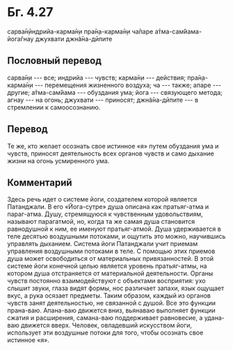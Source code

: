# Бг. 4.27
сарва̄н̣ӣндрийа-карма̄н̣и
пра̄н̣а-карма̄н̣и ча̄паре
а̄тма-сам̇йама-йога̄гнау
джухвати джн̃а̄на-дӣпите
## Пословный перевод

сарва̄н̣и --- все; индрийа --- чувств; карма̄н̣и --- действия; пра̄н̣а-карма̄н̣и
--- перемещения жизненного воздуха; ча --- также; апаре --- другие;
а̄тма-сам̇йама --- обуздания ума; йога --- связующего метода; агнау --- на
огонь; джухвати --- приносят; джн̃а̄на-дӣпите --- в стремлении к
самоосознанию.

## Перевод

Те же, кто желает осознать свое истинное «я» путем обуздания ума и
чувств, приносят деятельность всех органов чувств и само дыхание жизни
на огонь усмиренного ума.

## Комментарий

Здесь речь идет о системе йоги, создателем которой является Патанджали.
В его «Йога-сутре» душа описана как пратьяг-атма и параг-атма. Душу,
стремящуюся к чувственным удовольствиям, называют парагатмой, но, когда
та же самая душа становится равнодушной к ним, ее именуют пратьяг-атмой.
Душа удерживается в теле десятью воздушными потоками, и ощутить это
можно, научившись управлять дыханием. Система йоги Патанджали учит
приемам управления воздушными потоками в теле. С помощью этих приемов
душа может освободиться от материальных привязанностей. В этой системе
йоги конечной целью является уровень пратьяг-атмы, на котором душа
отстраняется от материальной деятельности. Органы чувств постоянно
взаимодействуют с объектами восприятия: ухо слышит звуки, глаза видят
формы, нос различает запахи, язык ощущает вкус, а рука осязает предметы.
Таким образом, каждый из органов чувств занят деятельностью, не
связанной с душой. Все это функции прана-ваю. Апана-ваю движется вниз,
вьянаваю выполняет функции сжатия и расширения, самана-ваю поддерживает
равновесие, а удана-ваю движется вверх. Человек, овладевший искусством
йоги, использует эти воздушные потоки для того, чтобы осознать свое
истинное «я».
